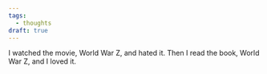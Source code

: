 ```yaml
---
tags:
  - thoughts
draft: true
---
```


I watched the movie, World War Z, and hated it. Then I read the book, World War Z, and I loved it.
